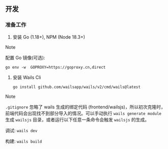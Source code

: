 ## 开发

### 准备工作

1.  安装 Go (1.18+), NPM (Node 18.3+)
   
> [!NOTE]
> 配置 Go 镜像(可选): 
> 
> `go env -w  GOPROXY=https://goproxy.cn,direct`

1.  安装 Wails Cli

    ```shell
    go install github.com/wailsapp/wails/v2/cmd/wails@latest
    ```
> [!NOTE]
> `.gitignore` 忽略了 wails 生成的绑定代码 (frontend/wailsjs)，所以初次克隆时，前端代码会出现找不到部分导入的情况。可以手动执行 `wails generate module` 生成 `wailsjs` 目录，或者运行以下任意一条命令会触发 `wailsjs` 的生成。

调试: `wails dev`

构建: `wails build`
